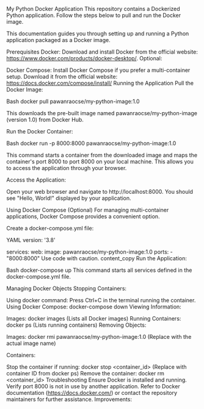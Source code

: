 My Python Docker Application
This repository contains a Dockerized Python application. Follow the steps below to pull and run the Docker image.

This documentation guides you through setting up and running a Python application packaged as a Docker image.

Prerequisites
Docker: Download and install Docker from the official website: https://www.docker.com/products/docker-desktop/.
Optional:

Docker Compose: Install Docker Compose if you prefer a multi-container setup. Download it from the official website: https://docs.docker.com/compose/install/
Running the Application
Pull the Docker Image:

Bash
docker pull pawanraocse/my-python-image:1.0

This downloads the pre-built image named pawanraocse/my-python-image (version 1.0) from Docker Hub.

Run the Docker Container:

Bash
docker run -p 8000:8000 pawanraocse/my-python-image:1.0

This command starts a container from the downloaded image and maps the container's port 8000 to port 8000 on your local machine. This allows you to access the application through your browser.

Access the Application:

Open your web browser and navigate to http://localhost:8000. You should see "Hello, World!" displayed by your application.

Using Docker Compose (Optional)
For managing multi-container applications, Docker Compose provides a convenient option.

Create a docker-compose.yml file:

YAML
version: '3.8'

services:
web:
image: pawanraocse/my-python-image:1.0
ports: - "8000:8000"
Use code with caution.
content_copy
Run the Application:

Bash
docker-compose up
This command starts all services defined in the docker-compose.yml file.

Managing Docker Objects
Stopping Containers:

Using docker command: Press Ctrl+C in the terminal running the container.
Using Docker Compose: docker-compose down
Viewing Information:

Images: docker images (Lists all Docker images)
Running Containers: docker ps (Lists running containers)
Removing Objects:

Images: docker rmi pawanraocse/my-python-image:1.0 (Replace with the actual image name)

Containers:

Stop the container if running: docker stop <container_id> (Replace with container ID from docker ps)
Remove the container: docker rm <container_id>
Troubleshooting
Ensure Docker is installed and running.
Verify port 8000 is not in use by another application.
Refer to Docker documentation (https://docs.docker.com/) or contact the repository maintainers for further assistance.
Improvements:
